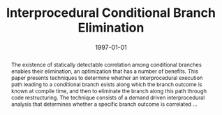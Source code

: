 ---
title: "Interprocedural Conditional Branch Elimination"
abstract: "The existence of statically detectable correlation among conditional branches enables their elimination, an optimization that has a number of benefits. This paper presents techniques to determine whether an interprocedural execution path leading to a conditional branch exists along which the branch outcome is known at compile time, and then to eliminate the branch along this path through code restructuring. The technique consists of a demand driven interprocedural analysis that determines whether a specific branch outcome is correlated …"
date: 1997-01-01
venue: "Proceedings of the ACM SIGPLAN '97 Conference on Programming Language Design and Implementation (PLDI), Las Vegas, Nevada, USA, June 15-18, 1997"
paperurl: https://dl.acm.org/doi/abs/10.1145/258915.258929
authors: "Rastislav Bodik, Rajiv Gupta and Mary Lou Soffa"
awards: ""
---